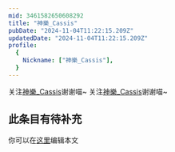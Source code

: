 ```yaml
---
mid: 3461582650608292
title: "神樂_Cassis"
pubDate: "2024-11-04T11:22:15.209Z"
updatedDate: "2024-11-04T11:22:15.209Z"
profile:
  {
    Nickname: ["神樂_Cassis"],
  }
---
```


关注[神樂_Cassis](https://space.bilibili.com/3461582650608292)谢谢喵~ 关注[神樂_Cassis](https://space.bilibili.com/3461582650608292)谢谢喵~

## 此条目有待补充
你可以在[这里](https://github.com/Yuhanawa/VTuber.ICU-Content/edit/master/v/神樂_Cassis/index.md)编辑本文

